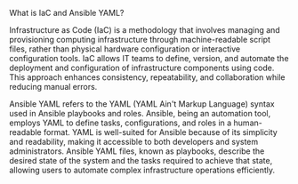 What is IaC and Ansible YAML?

Infrastructure as Code (IaC) is a methodology that involves managing and provisioning computing infrastructure through machine-readable script files, rather than physical hardware configuration or interactive configuration tools. IaC allows IT teams to define, version, and automate the deployment and configuration of infrastructure components using code. This approach enhances consistency, repeatability, and collaboration while reducing manual errors.

Ansible YAML refers to the YAML (YAML Ain't Markup Language) syntax used in Ansible playbooks and roles. Ansible, being an automation tool, employs YAML to define tasks, configurations, and roles in a human-readable format. YAML is well-suited for Ansible because of its simplicity and readability, making it accessible to both developers and system administrators. Ansible YAML files, known as playbooks, describe the desired state of the system and the tasks required to achieve that state, allowing users to automate complex infrastructure operations efficiently.

